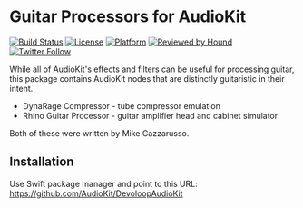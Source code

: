 # Guitar Processors for AudioKit

[![Build Status](https://github.com/AudioKit/DevoloopAudioKit/workflows/CI/badge.svg)](https://github.com/AudioKit/DevoloopAudioKit/actions?query=workflow%3ACI)
[![License](https://img.shields.io/github/license/AudioKit/DevoloopAudioKit)](https://github.com/AudioKit/DevoloopAudioKit/blob/main/LICENSE)
[![Platform](https://img.shields.io/cocoapods/p/AudioKit)](https://github.com/AudioKit/AudioKit/wiki)
[![Reviewed by Hound](https://img.shields.io/badge/Reviewed_by-Hound-8E64B0.svg)](https://houndci.com)
[![Twitter Follow](https://img.shields.io/twitter/follow/AudioKitPro.svg?style=social)](https://twitter.com/AudioKitPro)

While all of AudioKit's effects and filters can be useful for processing guitar,
this package contains AudioKit nodes that are distinctly guitaristic in their intent.

  * DynaRage Compressor - tube compressor emulation
  * Rhino Guitar Processor - guitar amplifier head and cabinet simulator

Both of these were written by Mike Gazzarusso.

## Installation

Use Swift package manager and point to this URL: https://github.com/AudioKit/DevoloopAudioKit
